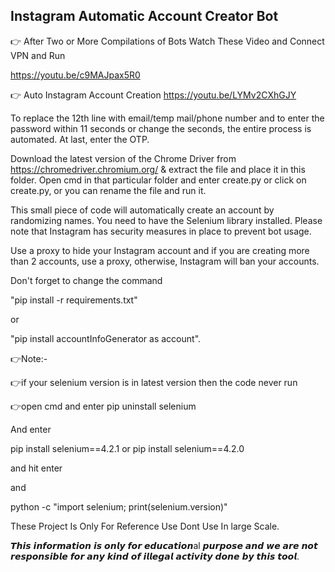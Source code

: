 ## Instagram Automatic Account Creator Bot

👉 After Two or More Compilations of Bots Watch These Video and Connect VPN and Run

https://youtu.be/c9MAJpax5R0

👉 Auto Instagram Account Creation
https://youtu.be/LYMv2CXhGJY

To replace the 12th line with email/temp mail/phone number and to enter the password within 11 seconds or change the seconds, the entire process is automated. At last, enter the OTP.

Download the latest version of the Chrome Driver from https://chromedriver.chromium.org/ & extract the file and place it in this folder. Open cmd in that particular folder and enter create.py or click on create.py, or you can rename the file and run it.

This small piece of code will automatically create an account by randomizing names. You need to have the Selenium library installed. Please note that Instagram has security measures in place to prevent bot usage.

Use a proxy to hide your Instagram account and if you are creating more than 2 accounts, use a proxy, otherwise, Instagram will ban your accounts.

Don't forget to change the command

"pip install -r requirements.txt" 

or

"pip install accountInfoGenerator as account".

👉Note:-

👉if your selenium version is in latest version then the code never run

👉open cmd and enter pip uninstall selenium

And enter

pip install selenium==4.2.1 or pip install selenium==4.2.0

and hit enter

and

python -c "import selenium; print(selenium.version)"


These Project Is Only For Reference Use Dont Use In large Scale.

𝙏𝙝𝙞𝙨 𝙞𝙣𝙛𝙤𝙧𝙢𝙖𝙩𝙞𝙤𝙣 𝙞𝙨 𝙤𝙣𝙡𝙮 𝙛𝙤𝙧 𝙚𝙙𝙪𝙘𝙖𝙩𝙞𝙤𝙣al 𝙥𝙪𝙧𝙥𝙤𝙨𝙚 𝙖𝙣𝙙 𝙬𝙚 𝙖𝙧𝙚 𝙣𝙤𝙩 𝙧𝙚𝙨𝙥𝙤𝙣𝙨𝙞𝙗𝙡𝙚 𝙛𝙤𝙧 𝙖𝙣𝙮 𝙠𝙞𝙣𝙙 𝙤𝙛 𝙞𝙡𝙡𝙚𝙜𝙖𝙡 𝙖𝙘𝙩𝙞𝙫𝙞𝙩𝙮 𝙙𝙤𝙣𝙚 𝙗𝙮 𝙩𝙝𝙞𝙨 𝙩𝙤𝙤𝙡.
